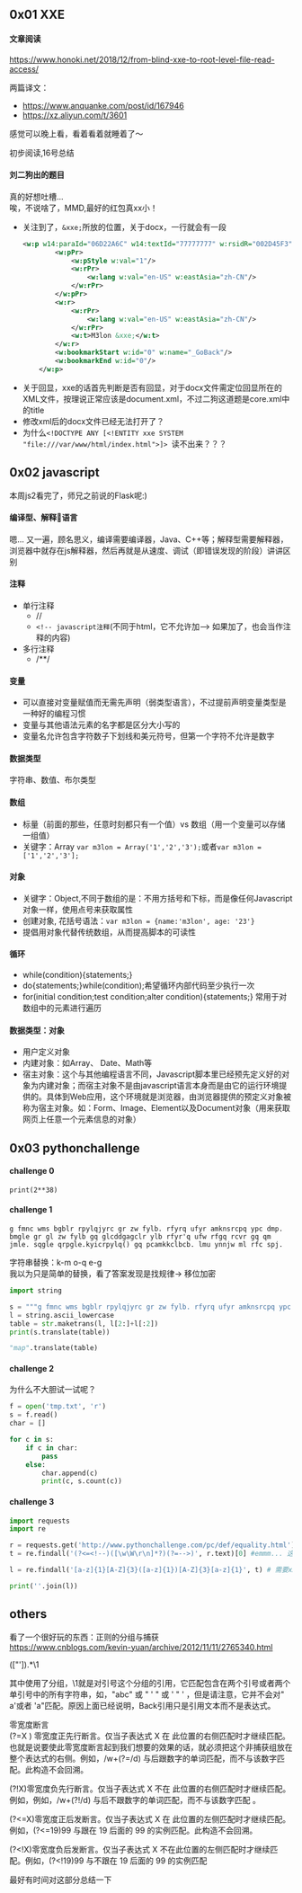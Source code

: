 ## 0x01 XXE
#### 文章阅读
https://www.honoki.net/2018/12/from-blind-xxe-to-root-level-file-read-access/  

两篇译文：
- https://www.anquanke.com/post/id/167946
- https://xz.aliyun.com/t/3601

感觉可以晚上看，看着看着就睡着了～

初步阅读,16号总结

#### 刘二狗出的题目
真的好想吐槽...  
唉，不说啥了，MMD,最好的红包真xx小！  
- 关注到了，`&xxe;`所放的位置，关于docx，一行就会有一段
    ```xml
    <w:p w14:paraId="06D22A6C" w14:textId="77777777" w:rsidR="002D45F3" w:rsidRPr="00DB37E6" w:rsidRDefault="001C79D4" w:rsidP="002D45F3">
            <w:pPr>
                <w:pStyle w:val="1"/>
                <w:rPr>
                    <w:lang w:val="en-US" w:eastAsia="zh-CN"/>
                </w:rPr>
            </w:pPr>
            <w:r>
                <w:rPr>
                    <w:lang w:val="en-US" w:eastAsia="zh-CN"/>
                </w:rPr>
                <w:t>M3lon &xxe;</w:t>
            </w:r>
            <w:bookmarkStart w:id="0" w:name="_GoBack"/>
            <w:bookmarkEnd w:id="0"/>
        </w:p>
    ```
- 关于回显，xxe的话首先判断是否有回显，对于docx文件需定位回显所在的XML文件，按理说正常应该是document.xml，不过二狗这道题是core.xml中的title
- 修改xml后的docx文件已经无法打开了？
- 为什么`<!DOCTYPE ANY [<!ENTITY xxe SYSTEM "file:///var/www/html/index.html">]>
`读不出来？？？
## 0x02 javascript

本周js2看完了，师兄之前说的Flask呢:)

#### 编译型、解释🌟语言
嗯... 又一遍，顾名思义，编译需要编译器，Java、C++等；解释型需要解释器，浏览器中就存在js解释器，然后再就是从速度、调试（即错误发现的阶段）讲讲区别  

#### 注释
- 单行注释
    - //
    - `<!-- javascript注释`(不同于html，它不允许加--> 如果加了，也会当作注释的内容)
- 多行注释
    - /**/

#### 变量
- 可以直接对变量赋值而无需先声明（弱类型语言），不过提前声明变量类型是一种好的编程习惯
- 变量与其他语法元素的名字都是区分大小写的
- 变量名允许包含字符数子下划线和美元符号，但第一个字符不允许是数字

#### 数据类型
字符串、数值、布尔类型

#### 数组

- 标量（前面的那些，任意时刻都只有一个值）vs 数组（用一个变量可以存储一组值）
- 关键字：Array `var m3lon = Array('1','2','3');`或者`var m3lon = ['1','2','3'];`

#### 对象
- 关键字：Object,不同于数组的是：不用方括号和下标，而是像任何Javascript对象一样，使用点号来获取属性
- 创建对象, 花括号语法：`var m3lon = {name:'m3lon', age: '23'}`
- 提倡用对象代替传统数组，从而提高脚本的可读性

#### 循环
- while(condition){statements;}
- do{statements;}while(condition);希望循环内部代码至少执行一次
- for(initial condition;test condition;alter condition){statements;} 常用于对数组中的元素进行遍历

#### 数据类型：对象
- 用户定义对象
- 内建对象：如Array、 Date、Math等
- 宿主对象：这个与其他编程语言不同，Javascript脚本里已经预先定义好的对象为内建对象；而宿主对象不是由javascript语言本身而是由它的运行环境提供的。具体到Web应用，这个环境就是浏览器，由浏览器提供的预定义对象被称为宿主对象。如：Form、Image、Element以及Document对象（用来获取网页上任意一个元素信息的对象）


## 0x03 pythonchallenge

#### challenge 0
`print(2**38)`

#### challenge 1
`g fmnc wms bgblr rpylqjyrc gr zw fylb. rfyrq ufyr amknsrcpq ypc dmp. bmgle gr gl zw fylb gq glcddgagclr ylb rfyr'q ufw rfgq rcvr gq qm jmle. sqgle qrpgle.kyicrpylq() gq pcamkkclbcb. lmu ynnjw ml rfc spj.`

字符串替换：k-m o-q e-g  
我以为只是简单的替换，看了答案发现是找规律-> 移位加密

```python
import string

s = """g fmnc wms bgblr rpylqjyrc gr zw fylb. rfyrq ufyr amknsrcpq ypc dmp. bmgle gr gl zw fylb gq glcddgagclr ylb rfyr'q ufw rfgq rcvr gq qm jmle. sqgle qrpgle.kyicrpylq() gq pcamkkclbcb. lmu ynnjw ml rfc spj."""
l = string.ascii_lowercase
table = str.maketrans(l, l[2:]+l[:2])
print(s.translate(table))

"map".translate(table)
```

#### challenge 2
为什么不大胆试一试呢？

```py
f = open('tmp.txt', 'r')
s = f.read()
char = []

for c in s:
    if c in char:
        pass
    else:
        char.append(c)   
        print(c, s.count(c))
```

#### challenge 3
```py
import requests
import re

r = requests.get('http://www.pythonchallenge.com/pc/def/equality.html')
t = re.findall('(?<=<!--)([\w\W\r\n]*?)(?=-->)', r.text)[0] #emmm... 这里不太明白？

l = re.findall('[a-z]{1}[A-Z]{3}([a-z]{1})[A-Z]{3}[a-z]{1}', t) # 需要xXXXxXXXXx这种才可以

print(''.join(l))


```

## others 
看了一个很好玩的东西：正则的分组与捕获  
https://www.cnblogs.com/kevin-yuan/archive/2012/11/11/2765340.html  

(["']).*\1  

其中使用了分组，\1就是对引号这个分组的引用，它匹配包含在两个引号或者两个单引号中的所有字符串，如，"abc" 或 " ' " 或 ' " '  ，但是请注意，它并不会对" a'或者 'a"匹配。原因上面已经说明，Back引用只是引用文本而不是表达式。  

零宽度断言  
(?=X ) 零宽度正先行断言。仅当子表达式 X 在 此位置的右侧匹配时才继续匹配。也就是说要使此零宽度断言起到我们想要的效果的话，就必须把这个非捕获组放在整个表达式的右侧。例如，/w+(?=/d) 与后跟数字的单词匹配，而不与该数字匹配。此构造不会回溯。  

(?!X)零宽度负先行断言。仅当子表达式 X 不在 此位置的右侧匹配时才继续匹配。例如，例如，/w+(?!/d) 与后不跟数字的单词匹配，而不与该数字匹配 。  

(?<=X)零宽度正后发断言。仅当子表达式 X 在 此位置的左侧匹配时才继续匹配。例如，(?<=19)99 与跟在 19 后面的 99 的实例匹配。此构造不会回溯。  

(?<!X)零宽度负后发断言。仅当子表达式 X 不在此位置的左侧匹配时才继续匹配。例如，(?<!19)99 与不跟在 19 后面的 99 的实例匹配  

最好有时间对这部分总结一下
